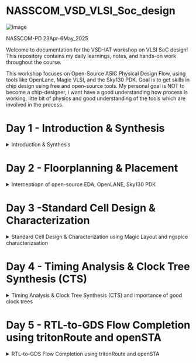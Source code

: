 # NASSCOM_VSD_VLSI_Soc_design

![image](https://github.com/user-attachments/assets/4344ac2a-3b55-45de-b0df-c692f1febeb0)

NASSCOM-PD 23Apr-6May_2025

Welcome to documentation for the VSD-IAT workshop on VLSI SoC design! This repository contains my daily learnings, notes, and hands-on work throughout the course.

This workshop focuses on Open-Source ASIC Physical Design Flow, using tools like OpenLane, Magic VLSI, and the Sky130 PDK. Goal is to get skills in chip design using free and open-source tools. My personal goal is NOT to become a chip-designer, i want have a good understanding how process is working, litte bit of physics and good understanding of the tools which are involved in the process.


# Day 1 - Introduction & Synthesis
<details>
<summary> Introduction & Synthesis </summary>

- Introduction to QFN-48 Package, chip, pad,core, die and IP's
- Introduction to RISC-V
- From Spftware Application to Hardware

- Introduction to all componenes of open-source digital asic design
- Simplified RTL2GDS flow
- Introduction to OpenLANE and Strive chipsets
- Introduction to OpenLANE detailed ASIC design flow

- OpenLANE Directory structure in detail
- Design Preparation Steps
- Review files after design prep and run synthesis
- OpenLANE Project Git Link Description
- Steps to characterize synthesis result

### What is OpenLANE

[OpenLANE](https://github.com/efabless/openlane) is an automated RTL to GDSII flow which includes various open-source components such as OpenROAD, Yosys, Magic, Fault, Netgen, SPEF-Extractor. It also facilitates to add custom design exploration and optimization scripts. The detailed diagram of the OpenLANE architecture is shown below:

![image](https://github.com/user-attachments/assets/77ec7746-86c1-4919-a37c-2d5d2bfe50e5)


## Lab - screenshot

[start openlane]![image](https://github.com/user-attachments/assets/dee4eda9-da46-4da9-a694-f0e3668c8960)

[picorv32a]![image](https://github.com/user-attachments/assets/cb9d2afb-a570-49db-b2df-824806b410db)

prep directoryy structure

![image](https://github.com/user-attachments/assets/21a89c72-36aa-4038-9454-25fa45cd556e)

check if run-directory have been created

[run_check]![image](https://github.com/user-attachments/assets/0ea08720-0c01-40c7-adf3-9bf83040558f)

run synthesis

[synthesis]![image](https://github.com/user-attachments/assets/9e8d69bc-7ef3-4211-80e8-4f429aebb9f3)

picorc32a statistics

[statistics]![image](https://github.com/user-attachments/assets/abff69ed-65df-41a9-a16e-5775bbdd5511)

check synthesis result

[synthesis result]![image](https://github.com/user-attachments/assets/1108ed53-a7ca-41c8-8ae8-b2c09ad075b9)

check yosys_4.stat.rpt

![image](https://github.com/user-attachments/assets/da13cec1-00bd-4c22-8606-b4e3055e040d)



additional infos about openlane visit githup repository [openlane](https://github.com/efabless/OpenLane.git)

check youtube for "fossi dial up"

[fossi]![image](https://github.com/user-attachments/assets/47e9dae8-21a0-47ac-ac81-e8e3bc5b43ef)





</details>

# Day 2 - Floorplanning & Placement
<details>
<summary> Interceptiopn of open-source EDA, OpenLANE, Sky130 PDK </summary>

- ### Chip Floor planing conciderations
  - #### Utilization factor and acpect ratio
 
    Definition and calculation of width and Hight of Core and Dia of a Chip

![11-05-2025_12-47-40](https://github.com/user-attachments/assets/6477c788-2c32-4a4b-abc4-817d038e703a)

    We use a simple netlist of 2 flip-flops and an AND and anOR gate to calulate Utilization factor and aspect Ration.
    Netlist 

![11-05-2025_12-49-10](https://github.com/user-attachments/assets/b458de7f-37e1-4ea2-a4e6-319e983c9af2)

    We replace logicgates by physical logic cells with proper dimension to calculate size of the core

![11-05-2025_12-50-37](https://github.com/user-attachments/assets/51e3391d-0143-470c-bff5-aa69dacb246c)

    assume that a standard cell have size of 1 x 1 until = 1 sq unit in size, same is valid for a flip-flop

![11-05-2025_17-12-45](https://github.com/user-attachments/assets/90dd276b-22bb-4208-842d-651b205b300e)

    remove the wires and place all cells together which rusults in 2 x 2 units = 4 sq. untis

    during production process the core and dia will be replicated multiple time on wafer to increase throuput

![11-05-2025_12-52-09](https://github.com/user-attachments/assets/e39fe0fb-134f-49d0-a984-77a0da0518f1)

    if netlist occupies the complete core we talk about a utilization of 100% or of a utilization factor of 1, which is shown on next 3 slides

![11-05-2025_12-53-02](https://github.com/user-attachments/assets/654ab2a5-7d03-4ff6-be72-5a837d603e1c)

![11-05-2025_12-54-25](https://github.com/user-attachments/assets/243a8be0-8613-4e66-b980-02d83cf37a19)

![11-05-2025_12-55-53](https://github.com/user-attachments/assets/72bcc09e-7f7e-49b4-b5c9-6186b487d9e0)

    The concept of aspect ratio is hight / width. In our example 2 untis / 2 units = 1

![11-05-2025_16-54-56](https://github.com/user-attachments/assets/20e89710-0c8c-4f02-9fff-06763f404311)

![11-05-2025_16-56-06](https://github.com/user-attachments/assets/9b3083ff-44db-4567-bde8-ed547b94e3cd)

    another example with a rectange core of 4 units / 2 units result in a differen Utilisation factor and a different acpcet ration compared to above szenario

![11-05-2025_16-56-44](https://github.com/user-attachments/assets/5b0dd895-bfab-47de-ae08-1ff4221de647)

  - #### Concept of pre-placement

    the idea is to create reusable moduls called IP's. If you have a complex logic you beak it down into reusable parts called module what are seene as black boxes this input an out lines an specific functions.

![11-05-2025_17-36-43](https://github.com/user-attachments/assets/8ba71c2a-fb8f-4edb-b801-06eadb274718)

![11-05-2025_17-38-05](https://github.com/user-attachments/assets/31c22acc-38e0-4ee9-bbe5-8d568df8c579)

![11-05-2025_17-38-50](https://github.com/user-attachments/assets/81b269c9-8a86-432d-ac1d-f0e7147f4a43)

For functions like Mux, Comparator, ALU's, Adder,.... IP's are available and can be used in floorplaning.

![11-05-2025_17-39-44](https://github.com/user-attachments/assets/08823182-8e2d-46c7-b3b6-bb3467024903)


  - #### De-coupling capacitors

    concept of macros which contain reusable cells (IP's) which can be used multiple times and on different hardware.
    Location where cells (A, B, C) in our example depend on desig szenario.

![11-05-2025_17-48-47](https://github.com/user-attachments/assets/897d3d6d-b3c7-4c36-ade2-7c9d21a314d4)

Idea of pre-placed cells are that they are fixed and can't be moved.

![11-05-2025_17-49-27](https://github.com/user-attachments/assets/8767ab10-435c-43cb-b51f-fdcf8cf8c98a)

Concept of de-copupling capacitors: 
Due to phisical resistance of wires on a chip the is a voltage drop, when switching a circuit from 0 to 1, a current flow from power supply to cell.
If the voltage drop is still in noise margin range weare save, otherwise voltage falls into "undifened area" which produce unpredictable result.

![11-05-2025_17-50-40](https://github.com/user-attachments/assets/eb1ac662-24e4-4881-b3ea-dd04a536ff21)

![11-05-2025_17-56-34](https://github.com/user-attachments/assets/9e50e7ca-30f6-4438-a97e-fec1de5bd664)

![11-05-2025_17-51-47](https://github.com/user-attachments/assets/2a71f711-0865-4954-9144-279852610aaa)

To solve this problem we use de-coupling capacitors.
The circuit get its power from de-coupling capacitor in case of switching from 0 to 1, and is so de-coupled from power supply. De-Coupled capacitors are pled very clos to the ciurcit to minimze voltage drops due to wire resistance.

![11-05-2025_17-52-39](https://github.com/user-attachments/assets/406e86f0-20b6-4adb-bf94-3a89fee342d4)

If we look to the physical chip we place in our example de de-coupling capacitors betwee the pre.defined cells.

![11-05-2025_17-53-10](https://github.com/user-attachments/assets/cdc9c09f-1b2f-4775-b1c2-924627d1b629)


  - #### Power planing

    See circuit in prev exercise as an black box, a macro.

![12-05-2025_12-52-09](https://github.com/user-attachments/assets/abe1cc85-aeec-4f3f-8d51-46ea4d5fe941)

    repeat it multible time on a chip.
    Now the goal is if one circut output drives other cicuirs's input in below slide, the shape of the signal sould be the same, that we have to make sure.

![12-05-2025_12-52-50](https://github.com/user-attachments/assets/ced557c9-d11b-42b0-a2a3-6afc2374a9bb)

Where is the problem?
The assumtion is that the orange line is a 16bit bus goning from 0 to 1. we dont have a de-coupling capacitor, so the power supple have to supply power for this complete line.
Its also not possible to place each and everyware a de-coupling capacitor. So the power supply have to supply needed power that there is no voltage drop.

![12-05-2025_12-53-33](https://github.com/user-attachments/assets/69efb053-48a8-4b9b-91fb-dd67cd81483e)

If we visualize the 16bit bus all 1's charge capacitor and all 0's dis-charge capacitor.
If we connect to an inverter all 1's will be dischared and oll 0's will be chard to 1.

![12-05-2025_12-54-11](https://github.com/user-attachments/assets/c054159d-5aab-4bdc-8f4f-9e36b03fa232)

There is only a singe gound line an if all 1's are descarged to 0 there will be a bump in the ground line, call "Ground Bounce". If the size of the grond bounce exit the noise margin level we we enter into undifined state which mean we can have a logic 1 or logic 0.

![12-05-2025_12-55-46](https://github.com/user-attachments/assets/1a141daf-06a0-4fe8-9219-ddf3bd84bfe8)

Same happen if 0's are going to 1's. Due that we have a single power line we will have a voltage droop until capacitor's are charged, if this exit noise margin level we have a risk for an undifined state of the cell.

![12-05-2025_12-56-17](https://github.com/user-attachments/assets/10337385-0929-47b0-aed1-3d4c3877e7ba)

To solve this porblem we use instead of only one power supply multiple power supply's. If a sircut need's power it will get the power from the neares power supply. That's the reason that you multiple Vss & Vdd on chip, this is call a mesh.

![12-05-2025_12-57-13](https://github.com/user-attachments/assets/124a5e9d-fb72-4b13-920f-44c4af73ab41)

If we look to a physical chip we see a power mesh to eliminate the problem with voltatge droop and groud bounce.

![12-05-2025_12-57-48](https://github.com/user-attachments/assets/58900ee4-e4a9-4569-96b5-bf5e762dcda1)

  - #### Pin placement and logical cell placement blockage

    In example implementation the have section 1 & 2, which constists og flip-flops, logic gates and 2 pre-places cells block a and block b.

![12-05-2025_14-37-58](https://github.com/user-attachments/assets/a31fe3b0-ff64-4d0b-8b36-fdc5e098e0c5)

    addition we have section 3 & 4 an pre-placed cell, block c in our design.

![12-05-2025_14-39-35](https://github.com/user-attachments/assets/11ff052f-ba2a-49da-ad05-1f5985d7160c)

    now we have the complete disign with section 1, 2, 3, 4, and pre-placed cell's block a,b,c.
    The connectivity of the gates is described in a "netnist",the coding is done in Verilog or VHDL.

![12-05-2025_14-46-00](https://github.com/user-attachments/assets/434747d0-04ca-43de-b858-a2061bec8cb9)

next is we place input and out port on the chip. The area between core and dia will be filled with pins for input and output. In our example we place input ports in left-hand side and input-port on rigth-hand side, but this depends on design. The ordering of the ports are random it depend's where we place the cell on chip. In our example Clk1 & Clk2 are very important chause they drive the complete chip. We need therefor a least resistance we mean we have to increase the size of the pin.
The area between core and dia are reserved for pin placement and are not used by the routing-tool

![12-05-2025_14-43-13](https://github.com/user-attachments/assets/bfb94b4b-10ce-49ec-a8ad-4ea01176d923)

Now we are ready for placement & routing!!

  - ##### Steps to run floor using OpenLANE

    go into /home/vsduser/Desktop/work/tools/openlane_working_dir/openlane/configuration and have a look to Readme.md

    this switches you can stet during synthesis/floorplaning,..

    Floorplaning switches start with FP_ in the Floorplaning section of README.md

``` md
# Variables information

This page describes configuration variables and their default values.

## Required variables

| Variable      | Description                                           |
|---------------|-------------------------------------------------------|
| `DESIGN_NAME`   | The name of the top level module of the design        |
| `VERILOG_FILES` | The path of the design's verilog files |
| `CLOCK_PERIOD`  | The clock period for the design in ns       |
| `CLOCK_NET` | The name of the Net input to root clock buffer used in Clock Tree Synthesis. |
| `CLOCK_PORT`    | The name of the design's clock port used in Static Timing Analysis.   |

## Optional variables

These variables are optional that can be specified in the design configuration file.

### Synthesis

| Variable      | Description                                                   |
|---------------|---------------------------------------------------------------|
| `LIB_SYNTH` | The library used for synthesis by yosys. <br> (Default: `$::env(PDK_ROOT)/$::env(PDK)/libs.ref/$::env(STD_CELL_LIBRARY)/lib/sky130_fd_sc_hd__tt_025C_1v80.lib`)|
| `SYNTH_BIN` | The yosys binary used in the flow. <br> (Default: `yosys`) |
| `SYNTH_DRIVING_CELL`  | The cell to drive the input ports. <br>(Default: `sky130_fd_sc_hd__inv_8`)|
| `SYNTH_DRIVING_CELL_PIN`  | The name of the SYNTH_DRIVING_CELL output pin. <br>(Default: `Y`)|
| `SYNTH_CAP_LOAD` | The capacitive load on the output ports in femtofarads. <br> (Default: `17.65` ff)|
| `SYNTH_MAX_FANOUT`  | The max load that the output ports can drive. <br> (Default: `5` cells) |
| `SYNTH_MAX_TRAN` | The max transition time (slew) from high to low or low to high on cell inputs in ns. Used in synthesis <br> (Default: Calculated at runtime as `10%` of the provided clock period, unless this exceeds a set DEFAULT_MAX_TRAN, in which case it will be used as is). |
| `SYNTH_STRATEGY` | Strategies for abc logic synthesis and technology mapping <br> Possible values are `DELAY/AREA 0-3/0-2`; the first part refers to the optimization target of the synthesis strategy (area vs. delay) and the second one is an index. <br> (Default: `AREA 0`)|
| `SYNTH_BUFFERING` | Enables abc cell buffering <br> Enabled = 1, Disabled = 0 <br> (Default: `1`)|
| `SYNTH_SIZING` | Enables abc cell sizing (instead of buffering) <br> Enabled = 1, Disabled = 0 <br> (Default: `0`)|
| `SYNTH_READ_BLACKBOX_LIB` | A flag that enable reading the full(untrimmed) liberty file as a blackbox for synthesis. Please note that this is not used in technology mapping. This should only be used when trying to preserve gate instances in the rtl of the design.  <br> Enabled = 1, Disabled = 0 <br> (Default: `0`)|
| `SYNTH_NO_FLAT` | A flag that disables flattening the hierarchy during synthesis, only flattening it after synthesis, mapping and optimizations. <br> Enabled = 1, Disabled = 0 <br> (Default: `0`)|
| `SYNTH_SHARE_RESOURCES` | A flag that enables yosys to reduce the number of cells by determining shareable resources and merging them. <br> Enabled = 1, Disabled = 0 <br> (Default: `1`)|
| `SYNTH_ADDER_TYPE` | Adder type to which the $add and $sub operators are mapped to. <br> Possible values are `YOSYS/FA/RCA/CSA`; where `YOSYS` refers to using Yosys internal adder definition, `FA` refers to full-adder structure, `RCA` refers to ripple carry adder structure, and `CSA` refers to carry select adder. <br> (Default: `YOSYS`)|
| `LIB_SLOWEST` | Points to the lib file, corresponding to the slowest corner, for max delay calculation during STA. <br> (Default: `$::env(PDK_ROOT)/$::env(PDK)/libs.ref/$::env(STD_CELL_LIBRARY)/lib/sky130_fd_sc_hd__ff_n40C_1v95.lib`) |
| `LIB_FASTEST` | Points to the lib file, corresponding to the fastest corner, for min delay calculation during STA. <br> (Default: `$::env(PDK_ROOT)/$::env(PDK)/libs.ref/$::env(STD_CELL_LIBRARY)/lib/sky130_fd_sc_hd__ss_100C_1v60.lib`) |
| `LIB_TYPICAL` | Library used for typical delay calculation during STA. <br> (Default`LIB_SYNTH`) |
| `CLOCK_BUFFER_FANOUT` | Fanout of clock tree buffers. <br> (Default: `16`) |
| `ROOT_CLK_BUFFER` | Root clock buffer of the clock tree. <br> (Default: `sky130_fd_sc_hd__clkbuf_16`) |
| `CLK_BUFFER` | Clock buffer used for inner nodes of the clock tree. <br> (Default: `sky130_fd_sc_hd__clkbuf_4`) |
| `CLK_BUFFER_INPUT` | Input pin of the clock tree buffer. <br> (Default: `A`) |
| `CLK_BUFFER_OUTPUT` | Output pin of the clock tree buffer. <br> (Default: `X`) |
| `BASE_SDC_FILE` | Specifies the base sdc file to source before running Static Timing Analysis. <br> (Default: `$::env(OPENLANE_ROOT)/scripts/base.sdc`) |
| `VERILOG_INCLUDE_DIRS` | Specifies the verilog includes directories. <br> Optional. |
| `SYNTH_FLAT_TOP` | Specifies whether or not the top level should be flattened during elaboration. 1 = True, 0= False <br> Default: `0`. |
| `IO_PCT` | Specifies the percentage of the clock period used in the input/output delays. Ranges from 0 to 1.0. <br> (Default: `0.2`) |

### Floorplanning

| Variable      | Description                                                   |
|---------------|---------------------------------------------------------------|
| `FP_CORE_UTIL`  | The core utilization percentage. <br> (Default: `50` percent)|
| `FP_ASPECT_RATIO`  | The core's aspect ratio (height / width). <br> (Default: `1`)|
| `FP_SIZING`  | Whether to use relative sizing by making use of `FP_CORE_UTIL` or absolute one using `DIE_AREA`. <br> (Default: `"relative"` - accepts "absolute" as well)|
| `DIE_AREA`  | Specific die area to be used in floorplanning. Specified as a 4-corner rectangle. Units in mm <br> (Default: unset)|
| `FP_IO_HMETAL`  | The metal layer on which to place the io pins horizontally (top and bottom of the die). <br>(Default: `4`)|
| `FP_IO_VMETAL`  | The metal layer on which to place the io pins vertically (sides of the die) <br> (Default: `3`)|
| `FP_IO_MODE`  | Decides the mode of the random IO placement option. 0=matching mode, 1=random equidistant mode <br> (Default: `1`)|
| `FP_WELLTAP_CELL`  | The name of the welltap cell during welltap insertion. |
| `FP_ENDCAP_CELL`  | The name of the endcap cell during endcap insertion. |
| `FP_PDN_VOFFSET`  | The offset of the vertical power stripes on the metal layer 4 in the power distribution network <br> (Default: `16.32`) |
| `FP_PDN_VPITCH`  | The pitch of the vertical power stripes on the metal layer 4 in the power distribution network <br> (Default: `153.6`) |
| `FP_PDN_HOFFSET`  | The offset of the horizontal power stripes on the metal layer 5 in the power distribution network <br> (Default: `16.65`) |
| `FP_PDN_HPITCH`  | The pitch of the horizontal power stripes on the metal layer 5 in the power distribution network <br> (Default: `153.18`) |
| `FP_PDN_AUTO_ADJUST` | Decides whether or not the flow should attempt to re-adjust the power grid, in order for it to fit inside the core area of the design, if needed. <br> 1=enabled, 0 =disabled (Default: `1`) |
| `FP_TAPCELL_DIST`  | The horizontal distance between two tapcell columns <br> (Default: `14`) |
| `FP_IO_VEXTEND`  |  Extends the vertical io pins outside of the die by the specified units<br> (Default: `-1` Disabled) |
| `FP_IO_HEXTEND`  |  Extends the horizontal io pins outside of the die by the specified units<br> (Default: `-1` Disabled) |
| `FP_IO_VLENGTH`  | The length of the vertical IOs in microns. <br> (Default: `4`) |
| `FP_IO_HLENGTH`  | The length of the horizontal IOs in microns. <br> (Default: `4`) |
| `FP_IO_VTHICKNESS_MULT`  | A multiplier for vertical pin thickness. Base thickness is the pins layer minwidth <br> (Default: `2`) |
| `FP_IO_HTHICKNESS_MULT`  | A multiplier for horizontal pin thickness. Base thickness is the pins layer minwidth <br> (Default: `2`) |
| `BOTTOM_MARGIN_MULT`     | The core margin, in multiples of site heights, from the bottom boundary. <br> (Default: `4`) |
| `TOP_MARGIN_MULT`        | The core margin, in multiples of site heights, from the top boundary. <br> (Default: `4`) |
| `LEFT_MARGIN_MULT`       | The core margin, in multiples of site widths, from the left boundary.  <br> (Default: `12`) |
| `RIGHT_MARGIN_MULT`      | The core margin, in multiples of site widths, from the right boundary.   <br> (Default: `12`) |
| `FP_PDN_CORE_RING` | Enables adding a core ring around the design. More details on the control variables in the pdk configurations documentation. 0=Disable 1=Enable. <br> (Default: `0`) |
| `FP_PDN_ENABLE_RAILS` | Enables the creation of rails in the power grid. 0=Disable 1=Enable. <br> (Default: `1`) |
| `FP_PDN_CHECK_NODES` | Enables checking for unconnected nodes in the power grid. 0=Disable 1=Enable. <br> (Default: `1`) |
| `FP_HORIZONTAL_HALO` | Sets the horizontal halo around the tap and decap cells. The value provided is in microns. <br> Default: `10` |
| `FP_VERTICAL_HALO` | Sets the vertical halo around the tap and decap cells. The value provided is in microns. <br> Default: set to the value of `FP_HORIZONTAL_HALO` |
| `DESIGN_IS_CORE` | Controls the layers used in the power grid. Depending on whether the design is the core of the chip or a macro inside the core. 1=Is a Core, 0=Is a Macro <br> (Default: `1`)|
| `FP_PIN_ORDER_CFG` | Points to the pin order configuration file to set the pins in specific directions (S, W, E, N). Check this [file][0] as an example. If not set, then the IO pins will be placed based on one of the other methods depending on the rest of the configurations. <br> (Default: NONE)|
| `FP_CONTEXT_DEF` | Points to the parent DEF file that includes this macro/design and uses this DEF file to determine the best locations for the pins. It must be used with `FP_CONTEXT_LEF`, otherwise it's considered non-existing. If not set, then the IO pins will be placed based on one of the other methods depending on the rest of the configurations. <br> (Default: NONE)|
| `FP_CONTEXT_LEF` | Points to the parent LEF file that includes this macro/design and uses this LEF file to determine the best locations for the pins. It must be used with `FP_CONTEXT_DEF`, otherwise it's considered non-existing. If not set, then the IO pins will be placed based on one of the other methods depending on the rest of the configurations. <br> (Default: NONE)|
| `FP_DEF_TEMPLATE` | Points to the DEF file to be used as a template when running `apply_def_template`. This will be used to exctract pin names, locations, shapes -excluding power and ground pins- as well as the die area and replicate all this information in the `CURRENT_DEF`. |
| `VDD_NETS` | Specifies the power nets/pins to be used when creating the power grid for the design. |
| `GND_NETS` | Specifies the ground nets/pins to be used when creating the power grid for the design. |
| `SYNTH_USE_PG_PINS_DEFINES` | Specifies the power guard used in the verilog source code to specify the power and ground pins. This is used to automatically extract `VDD_NETS` and `GND_NET` variables from the verilog, with the assumption that they will be order `inout vdd1, inout gnd1, inout vdd2, inout gnd2, ...`. |

### Placement

| Variable      | Description                                                   |
|---------------|---------------------------------------------------------------|
| `PL_TARGET_DENSITY` | The desired placement density of cells. It reflects how spread the cells would be on the core area. 1 = closely dense. 0 = widely spread <br> (Default: `0.55`)|
| `PL_TIME_DRIVEN` | Specifies whether the placer should use time driven placement. 0 = false, 1 = true <br> (Default: `0`)|
| `PL_LIB` | Specifies the library for time driven placement <br> (Default: `LIB_TYPICAL`)|
| `PL_BASIC_PLACEMENT` | Specifies whether the placer should run basic placement or not (by running initial placement, increasing the minimum overflow to 0.9, and limiting the number of iterations to 20). 0 = false, 1 = true <br> (Default: `0`) |
| `PL_SKIP_INITIAL_PLACEMENT` | Specifies whether the placer should run initial placement or not. 0 = false, 1 = true <br> (Default: `0`) |
| `PL_RANDOM_GLB_PLACEMENT` | Specifies whether the placer should run random placement or not. This is useful if the design is tiny (less than 100 cells). 0 = false, 1 = true <br> (Default: `0`) |
| `PL_RANDOM_INITIAL_PLACEMENT` | Specifies whether the placer should run random placement or not followed by replace's initial placement. This is useful if the design is tiny (less than 100 cells). 0 = false, 1 = true <br> (Default: `0`) |
| `PL_ROUTABILITY_DRIVEN` | Specifies whether the placer should use routability driven placement. 0 = false, 1 = true <br> (Default: `0`) |
| `PL_OPENPHYSYN_OPTIMIZATIONS` | Specifies whether OpenPhySyn should be used to perform timing optimizations or not. 0 = false, 1 = true <br> (Default: `0`) |
| `PSN_ENABLE_RESIZING` | Enables driver resizing by OpenPhySyn. 0 = Disabled, 1 = Enabled <br> (Default: `1`)|
| `PSN_ENABLE_PIN_SWAP` | Enables pin swapping for timing optimization by OpenPhySyn. 0 = Disabled, 1 = Enabled <br> (Default: `1`)|
| `PL_RESIZER_DESIGN_OPTIMIZATIONS` | Specifies whether resizer design optimizations should be performed or not. 0 = false, 1 = true <br> (Default: `1`) |
| `PL_RESIZER_TIMING_OPTIMIZATIONS` | Specifies whether resizer timing optimizations should be performed or not. 0 = false, 1 = true <br> (Default: `1`) |
| `PL_RESIZER_MAX_WIRE_LENGTH` | Specifies the maximum wire length cap used by resizer to insert buffers. If set to 0, no buffers will be inserted. Value in microns. <br> (Default: `0`)|
| `LIB_OPT` | Points to the lib file, corresponding to the slowest corner, for max delay calculation during OpenPhySyn optimizations. This is usually a trimmed version of `LIB_SLOWEST`. <br> Default: `$::env(TMP_DIR)/opt.lib` |
| `LIB_RESIZER_OPT` | Points to the lib file, corresponding to the slowest corner, for max delay calculation during resizer optimizations. This is copy of `LIB_SLOWEST`. <br> Default: `$::env(TMP_DIR)/resizer.lib` |
| `DONT_USE_CELLS` | The list of cells to not use during resizer optimizations. <br> Default: the contents of `DRC_EXCLUDE_CELL_LIST`. |
| `PL_ESTIMATE_PARASITICS` | Specifies whether or not to run STA after global placement using OpenROAD's estimate_parasitics -placement and generates reports under `logs/placement`. 1 = Enabled, 0 = Disabled. <br> (Default: `1`) |
| `PL_DIAMOND_SEARCH_HEIGHT` | Specifies the diamond search height used for legalizing the cells during detailed placement. The search width is calculated internally as `heigh*5`. For designs that contain big macros, increasing this value to above 400 will allow for more search space and more potentail for successful legalization. <br> (Default: `100`) |
| `PL_OPTIMIZE_MIRRORING` | Specifies whether or not to run an optimize_mirroring pass whenever detailed placement happens. This pass will mirror the cells whenever possible to optimize the design. 1 = Enabled, 0 = Disabled. <br> (Default: `1`) |
| `PL_RESIZER_BUFFER_INPUT_PORTS` | Specifies whether or not to insert buffers on input ports whenever resizer optimizations are run. For this to be used, `PL_RESIZER_DESIGN_OPTIMIZATIONS` must be set to 1. 1 = Enabled, 0 = Disabled. <br> (Default: `1`) |
| `PL_RESIZER_BUFFER_OUTPUT_PORTS` | Specifies whether or not to insert buffers on output ports whenever resizer optimizations are run. For this to be used, `PL_RESIZER_DESIGN_OPTIMIZATIONS` must be set to 1. 1 = Enabled, 0 = Disabled. <br> (Default: `1`) |

### CTS

| Variable      | Description                                                   |
|---------------|---------------------------------------------------------------|
| `CTS_TARGET_SKEW` | The target clock skew in picoseconds. <br> (Default: `200` ps)|
| `CTS_ROOT_BUFFER`| The name of cell inserted at the root of the clock tree. |
| `CLOCK_TREE_SYNTH` | Enable clock tree synthesis for tirtonCTS. <br> (Default: `1`)|
| `CTS_TOLERANCE` | An integer value that represents a tradeoff of QoR and runtime. Higher values will produce smaller runtime but worse QoR <br> (Default: `100`) |
| `CTS_SINK_CLUSTERING_SIZE` | Specifies the maximum number of sinks per cluster. <br> (Default: `20`) |
| `CTS_SINK_CLUSTERING_MAX_DIAMETER` | Specifies maximum diameter (in micron) of sink cluster. <br> (Default: `50`) |
| `CTS_REPORT_TIMING` | Specifies whether or not to run STA after clock tree synthesis using OpenROAD's estimate_parasitics -placement and generates reports under `logs/cts`. 1 = Enabled, 0 = Disabled. <br> (Default: `1`) |
| `LIB_CTS` | The liberty file used for CTS. By default, this is the `LIB_SYNTH_COMPLETE` minus the cells with drc errors as specified by the drc exclude list. <br> (Default: `$::env(TMP_DIR)/cts.lib`) |

### Routing

| Variable      | Description                                                   |
|---------------|---------------------------------------------------------------|
| `GLB_RT_MINLAYER` | The number of lowest layer to be used in routing. <br> (Default: `1`)|
| `GLB_RT_MAXLAYER` | The number of highest layer to be used in routing. <br> (Default: `6`)|
| `GLB_RT_ADJUSTMENT` | Reduction in the routing capacity of the edges between the cells in the global routing graph. Values range from 0 to 1. <br> 1 = most reduction, 0 = least reduction  <br> (Default: `0`)|
| `GLB_RT_L1_ADJUSTMENT` | Reduction in the routing capacity of the edges between the cells in the global routing graph but specific to li1 layer in sky130A. Values range from 0 to 1 <br> (Default: `0.99`) |
| `GLB_RT_L2_ADJUSTMENT` | Reduction in the routing capacity of the edges between the cells in the global routing graph but specific to met1 in sky130A. Values range from 0 to 1 <br> (Default: `0`) |
| `GLB_RT_L3_ADJUSTMENT` | Reduction in the routing capacity of the edges between the cells in the global routing graph but specific to met2 in sky130A. Values range from 0 to 1 <br> (Default: `0`) |
| `GLB_RT_L4_ADJUSTMENT` | Reduction in the routing capacity of the edges between the cells in the global routing graph but specific to met3 in sky130A. Values range from 0 to 1 <br> (Default: `0`) |
| `GLB_RT_L5_ADJUSTMENT` | Reduction in the routing capacity of the edges between the cells in the global routing graph but specific to met4 in sky130A. Values range from 0 to 1 <br> (Default: `0`) |
| `GLB_RT_L6_ADJUSTMENT` | Reduction in the routing capacity of the edges between the cells in the global routing graph but specific to met5 in sky130A. Values range from 0 to 1 <br> (Default: `0`) |
| `GLB_RT_UNIDIRECTIONAL` | Allow unidirectional routing. 0 = false, 1 = true <br> (Default: `1`) |
| `GLB_RT_ALLOW_CONGESTION` | Allow congestion in the resultign guides. 0 = false, 1 = true <br> (Default: `0`) |
| `GLB_RT_OVERFLOW_ITERS` | The maximum number of iterations waiting for the overflow to reach the desired value. <br> (Default: `50`) |
| `GLB_RT_TILES` | The size of the GCELL used by Fastroute during global routing. <br> (Default: `15`) |
| `GLB_RT_ESTIMATE_PARASITICS` | Specifies whether or not to run STA after global routing using OpenROAD's estimate_parasitics -global_routing and generates reports under `logs/routing`. 1 = Enabled, 0 = Disabled. <br> (Default: `1`) |
| `ROUTING_CORES` | Specifies the number of threads to be used in TritonRoute. <br> (Default: `4`) |
| `GLB_RT_MAX_DIODE_INS_ITERS` | Controls the maximum number of iterations at which re-running Fastroute for diode insertion stops. Each iteration ARC detects the violations and FastRoute fixes them by inserting diodes, then producing the new DEF. The number of antenna violations is compared with the previous iteration and if they are equal or the number is greater the iterations stop and the DEF from the previous iteration is used in the rest of the flow. If the current antenna violations reach zero, the current def will be used and the iterations will not continue. This option is only available in DIODE_INSERTION_STRATEGY = `3`.  <br> (Default: `1`) |
| `GLB_RT_OBS` | Specifies custom obstruction to be added prior to global routing. Comma separated list of layer and coordinates: `layer llx lly urx ury`.<br> (Example: `li1 0 100 1000 300, met5 0 0 1000 500`)  <br> (Default: unset) |
| `ROUTING_OPT_ITERS` | Specifies the maximum number of optimization iterations during Detailed Routing in TritonRoute. <br> (Default: `64`) |
| `GLOBAL_ROUTER` | Specifies which global router to use. Values: `fastroute` or `cugr`. <br> (Default: `fastroute`) |
| `DETAILED_ROUTER` | Specifies which detailed router to use. Values: `tritonroute`, `tritonroute_or`, or `drcu`. <br> (Default: `tritonroute`) |

### Magic

| Variable      | Description                                                   |
|---------------|---------------------------------------------------------------|
| `MAGIC_PAD` |  A flag to pad the views generated by magic (.mag, .lef, .gds) with one site. 1 = Enabled, 0 = Disabled <br> (Default: `0` )|
| `MAGIC_ZEROIZE_ORIGIN` | A flag to move the layout such that it's origin in the lef generated by magic is 0,0. 1 = Enabled, 0 = Disabled  <br> (Default: `1` )|
| `MAGIC_GENERATE_GDS` | A flag to generate gds view via magic . 1 = Enabled, 0 = Disabled  <br> (Default: `1` )|
| `MAGIC_GENERATE_LEF` | A flag to generate lef view via magic . 1 = Enabled, 0 = Disabled  <br> (Default: `1` )|
| `MAGIC_GENERATE_MAGLEF` | A flag to generate maglef view via magic . 1 = Enabled, 0 = Disabled  <br> (Default: `1` )|
| `MAGIC_WRITE_FULL_LEF` | A flag to specify whether or not the output LEF should include all shapes inside the macro or an abstracted view of the macro lef view via magic . 1 = Full View, 0 = Abstracted View  <br> (Default: `0` )|
| `MAGIC_DRC_USE_GDS` | A flag to choose whether to run the magic DRC checks on GDS or not. If not, then the checks will be done on the DEF/LEF. 1 = GDS, 0 = DEF/LEF  <br> (Default: `1` )|
| `MAGIC_EXT_USE_GDS` | A flag to choose whether to run the magic extractions on GDS or DEF/LEF. If GDS was used Device Level LVS will be run. Otherwise, blackbox LVS will be run. 1 = GDS, 0 = DEF/LEF  <br> (Default: `0` )|
| `MAGIC_INCLUDE_GDS_POINTERS` | A flag to choose whether to include GDS pointers in the generated mag files or not. 1 = Enabled, 0 = Disabled  <br> (Default: `0` )|
| `MAGIC_DISABLE_HIER_GDS` | A flag to disable cif hier and array during GDS-II writing.* 1=Enabled `<so this hier gds will be disabled>`, 0=Disabled `<so this hier gds will be enabled>`. <br> (Default: `1` )|

> * Tim Edwards's Explanation on disabling hier gds: The following is an explanation by Tim Edwards, provided in a slack thread, on how this affects the GDS writing process: "Magic can take a very long time writing out GDS while checking hierarchical interactions in a standard cell layout. If your design is all digital, I recommend using "gds *hier write disable" before "gds write" so that it does not try to resolve hierarchical interactions (since by definition, standard cells are designed to just sit next to each other without creating DRC issues).  That can actually make the difference between a 20 hour GDS write and a 2 minute GDS write.  For a standard cell design that takes up the majority of the user space, a > 24 hour write time (without disabling the hierarchy checks) would not surprise me."

### LVS

| Variable      | Description                                                   |
|---------------|---------------------------------------------------------------|
| `LVS_INSERT_POWER_PINS` |  Enables power pins insertion before running lvs. 1 = Enabled, 0 = Disabled <br> (Default: `1` )|
| `LVS_CONNECT_BY_LABEL` | Enables connections by label in LVS by skipping `extract unique` in magic extractions. <br> Default: `0` |
| `YOSYS_REWRITE_VERILOG` | Enables yosys to rewrite the verilog before LVS producing a canonical verilog netlist with verbose wire declarations. This flag will be ignored if `LEC_ENABLE` is 1, and it will be rewritten anyways. 1 = Enabled, 0 = Disabled <br> (Default: `0` ) |

### Misc

| Variable      | Description                                                   |
|---------------|---------------------------------------------------------------|
| `PDK` | Specifies the process design kit (PDK). <br> (Default: `sky130A` )|
| `STD_CELL_LIBRARY` | Specifies the standard cell library to be used under the specified PDK. <br> (Default: `sky130_fd_sc_hd` )|
| `PDK_ROOT` | Specifies the folder path of the PDK. It searches for a `config.tcl` in `$PDK_ROOT/$PDK/libs.tech/openlane/` directory and at least have one standard cell library config defined in `$PDK_ROOT/$PDK/libs.tech/openlane/$STD_CELL_LIBRARY`. |
| `CELL_PAD` | Cell padding; increases the width of cells. <br> (Default: `4` microns -- 4 sites)|
| `DIODE_PADDING` | Diode cell padding; increases the width of diode cells during placement checks. <br> (Default: `2` microns -- 2 sites)|
| `WIRE_RC_LAYER` | The metal layer used in estimate parastics `set_wire_rc`. Should be moved to PDK configurations later.. <br> Default: `met1`.|
| `MERGED_LEF_UNPADDED` | Points to `merged_unpadded.lef` by default. it contains the technology LEF for the used STD_CELL_LIBRARY merged with the LEF file for all the cells. |
| `MERGED_LEF` | points to `merged.lef`, which is `merged_unpadded.lef` but with cell padding. This is controlled by CELL_PAD. |
| `NO_SYNTH_CELL_LIST` | Specifies the file that contains the don't-use-cell-list to be excluded from the liberty file during synthesis. If it's not defined, this path is searched `$::env(PDK_ROOT)/$::env(PDK)/libs.tech/openlane/$::env(STD_CELL_LIBRARY)/no_synth.cells` and if it's not found, then the original liberty will be used as is. |
| `DRC_EXCLUDE_CELL_LIST` | Specifies the file that contains the don't-use-cell-list to be excluded from the liberty file during synthesis and timing optimizations. If it's not defined, this path is searched `$::env(PDK_ROOT)/$::env(PDK)/libs.tech/openlane/$::env(STD_CELL_LIBRARY)/drc_exclude.cells` and if it's not found, then the original liberty will be used as is. In other words, `DRC_EXCLUDE_CELL_LIST` contain the only excluded cell list in timing optimizations. |

### Flow control

| Variable      | Description                                                   |
|---------------|---------------------------------------------------------------|
| `USE_GPIO_PADS` | Decides whether or not to use the gpio pads in routing by merging their LEF file set in `::env(USE_GPIO_ROUTING_LEF)` and blackboxing their verilog modules set in `::env(GPIO_PADS_VERILOG)`. 1=Enabled, 0=Disabled. <br> (Default: `0`) |
| `LEC_ENABLE` | Enables logic verification using yosys, for comparing each netlist at each stage of the flow with the previous netlist and verifying that they are logically equivalent. Warning: this will increase the runtime significantly. 1 = Enabled, 0 = Disabled <br> (Default: `0`)|
| `RUN_ROUTING_DETAILED` | Enables detailed routing. 1 = Enabled, 0 = Disabled <br> (Default: `1`)|
| `RUN_MAGIC` | Enables running magic and GDSII streaming. 1 = Enabled, 0 = Disabled <br> (Default: `1`)|
| `RUN_KLAYOUT` | Enables running Klayout and GDSII streaming. 1 = Enabled, 0 = Disabled <br> (Default: `1`)|
| `RUN_KLAYOUT_DRC` | Enables running Klayout DRC on GDS-II produced by magic. 1 = Enabled, 0 = Disabled <br> (Default: `1`)|
| `KLAYOUT_DRC_KLAYOUT_GDS` | Enables running Klayout DRC on GDS-II produced by Klayout. 1 = Enabled, 0 = Disabled <br> (Default: `0`)|
| `RUN_KLAYOUT_XOR` | Enables running Klayout XOR on 2 GDS-IIs, the defaults are the one produced by magic vs the one produced by klayout. 1 = Enabled, 0 = Disabled <br> (Default: `1`)|
| `KLAYOUT_XOR_GDS` | If `RUN_KLAYOUT_XOR` is enabled, this will enable producing a GDS output from the XOR along with it's PNG export. 1 = Enabled, 0 = Disabled <br> (Default: `1`)|
| `KLAYOUT_XOR_XML` | If `RUN_KLAYOUT_XOR` is enabled, this will enable producing an XML output from the XOR. 1 = Enabled, 0 = Disabled <br> (Default: `1`)|
| `TAKE_LAYOUT_SCROT` | Enables running Klayout to take a PNG screenshot of the produced layout (currently configured to run on the results of each stage).1 = Enabled, 0 = Disabled <br> (Default: `1`)|
| `RUN_SIMPLE_CTS` | Enables inserting simple clock tree after synthesis .1 = Enabled, 0 = Disabled <br> (Default: `0`)|
| `FILL_INSERTION` | Enables fill cells insertion after cts (if enabled) .1 = Enabled, 0 = Disabled <br> (Default: `1`)|
| `TAP_DECAP_INSERTION` | Enables tap and decap cells insertion after floorplanning (if enabled) .1 = Enabled, 0 = Disabled <br> (Default: `1`) |
| `DIODE_INSERTION_STRATEGY` | Specifies the insertion strategy of diodes to be used in the flow. 0 = No diode insertion, 1 = Spray diodes, 2 = insert fake diodes and replace them with real diodes if needed. 3= use FastRoute Antenna Avoidance flow, 4 = Use Sylvian's Custom Script for diode insertion on design pins and smartly inserting needed diodes inside the design, 5 = a mix of strategy 2 and 4. <br> (Default: `3`) |
| `WIDEN_SITE` | Specifies the new virtual width of the site to be used in all stages up to diode insertion, then switched back to the original site width. It can be either a factor or an absolute value controlled by `WIDEN_SITE_IS_FACTOR` <br> (Default: `1`) |
| `WIDEN_SITE_IS_FACTOR` | Specifies whether the given `WIDEN_SITE` should be treated as a factor or an absolute value. 0 = absolute, 1 = factor <br> (Default: `1`) |
| `USE_ARC_ANTENNA_CHECK` | Specifies whether to use the openroad ARC antenna checker or magic antenna checker. 0=magic antenna checker, 1=ARC OR antenna checker <br> (Default: `1`)
| `RUN_SPEF_EXTRACTION` | Specifies whether or not to run SPEF extraction on the routed DEF. 1=enabled 0=disabled <br> Default: `1` |
| `SPEF_WIRE_MODEL` | Specifies the wire model used in SPEF extraction. Options are `L` or `Pi`  <br> Default: `L` |
| `SPEF_EDGE_CAP_FACTOR` | Specifies the edge capacitance factor used in SPEF extraction. Ranges from 0 to 1 <br> Default: `1` |
| `GENERATE_FINAL_SUMMARY_REPORT` | Specifies whether or not to generate a final summary report after the run is completed. Check command `generate_final_summary_report`. 1=enabled 0=disabled <br> Default: `1` |
| `MAGIC_CONVERT_DRC_TO_RDB` | Specifies whether or not generate a Calibre RDB out of the magic.drc report. Result is saved in `<run_path>/results/magic/`. 1=enabled 0=disabled <br> Default: `1`|
| `RUN_CVC` | Runs CVC on the output spice, which is a Circuit Validity Checker. Voltage aware ERC checker for CDL netlists. Thus, it controls the command `run_lef_cvc`. 1=Enabled, 0=Disabled. <br> Default: `1` |

### Checkers

| Variable      | Description                                                   |
|---------------|---------------------------------------------------------------|
| `CHECK_UNMAPPED_CELLS` | Checks if there are unmapped cells after synthesis and aborts if any was found. 1 = Enabled, 0 = Disabled <br> (Default: `1`)|
| `CHECK_ASSIGN_STATEMENTS` | Checks for assign statement in the generated gate level netlist and aborts of any was found.1 = Enabled, 0 = Disabled <br> (Default: `0`)|
| `QUIT_ON_TR_DRC` | Checks for DRC violations after routing and exits the flow if any was found. 1 = Enabled, 0 = Disabled <br> (Default: `1`)|
| `QUIT_ON_MAGIC_DRC` | Checks for DRC violations after magic DRC is executed and exits the flow if any was found. 1 = Enabled, 0 = Disabled <br> (Default: `1`)|
| `QUIT_ON_ILLEGAL_OVERLAPS` | Checks for illegal overlaps during magic extraction. In some cases, these imply existing undetected shorts in the design. It also exits the flow if any was found. 1 = Enabled, 0 = Disabled <br> (Default: `1`)|
| `QUIT_ON_LVS_ERROR` | Checks for LVS errors after netgen LVS is executed and exits the flow if any was found. 1 = Enabled, 0 = Disabled <br> (Default: `1`)|


[0]: ./../designs/spm/pin_order.cfg

```

how to set this parameters for floorplaning:

in file **floorplan.tcl** in folder **/home/vsduser/Desktop/work/tools/openlane_working_dir/openlane/configuration** the default values are set

```tcl
# Copyright 2020 Efabless Corporation
#
# Licensed under the Apache License, Version 2.0 (the "License");
# you may not use this file except in compliance with the License.
# You may obtain a copy of the License at
#
#      http://www.apache.org/licenses/LICENSE-2.0
#
# Unless required by applicable law or agreed to in writing, software
# distributed under the License is distributed on an "AS IS" BASIS,
# WITHOUT WARRANTIES OR CONDITIONS OF ANY KIND, either express or implied.
# See the License for the specific language governing permissions and
# limitations under the License.

# Floorplan defaults
set ::env(FP_IO_VMETAL) 3
set ::env(FP_IO_HMETAL) 4

set ::env(FP_SIZING) relative
set ::env(FP_CORE_UTIL) 50
set ::env(FP_CORE_MARGIN) 0
set ::env(FP_ASPECT_RATIO) 1

set ::env(FP_PDN_VOFFSET) 16.32
set ::env(FP_PDN_VPITCH) 153.6
set ::env(FP_PDN_HOFFSET) 16.65
set ::env(FP_PDN_HPITCH) 153.18

set ::env(FP_PDN_AUTO_ADJUST) 1

set ::env(FP_PDN_CORE_RING) 0
set ::env(FP_PDN_ENABLE_RAILS) 1

set ::env(FP_PDN_CHECK_NODES) 1

set ::env(FP_IO_MODE) 1; # 0 matching mode - 1 random equidistant mode
set ::env(FP_IO_HLENGTH) 4
set ::env(FP_IO_VLENGTH) 4
set ::env(FP_IO_VEXTEND) -1
set ::env(FP_IO_HEXTEND) -1
set ::env(FP_IO_VTHICKNESS_MULT) 2
set ::env(FP_IO_HTHICKNESS_MULT) 2

set ::env(BOTTOM_MARGIN_MULT) 4
set ::env(TOP_MARGIN_MULT) 4
set ::env(LEFT_MARGIN_MULT) 12
set ::env(RIGHT_MARGIN_MULT) 12

set ::env(FP_HORIZONTAL_HALO) 10
set ::env(FP_VERTICAL_HALO) $::env(FP_HORIZONTAL_HALO)

set ::env(DESIGN_IS_CORE) 1

```

in design folder we have your next config file called **config.tcl**, our design folder **/home/vsduser/Desktop/work/tools/openlane_working_dir/openlane/designs/picorv32a** and next **sky130A_sky130_fd_sc_hd_config.tcl* in design folder too.

**config.tcl**

``` tcl

# Design
set ::env(DESIGN_NAME) "picorv32a"

set ::env(VERILOG_FILES) "./designs/picorv32a/src/picorv32a.v"
set ::env(SDC_FILE) "./designs/picorv32a/src/picorv32a.sdc"

set ::env(CLOCK_PERIOD) "5.000"
set ::env(CLOCK_PORT) "clk"


set ::env(CLOCK_NET) $::env(CLOCK_PORT)




set filename $::env(OPENLANE_ROOT)/designs/$::env(DESIGN_NAME)/$::env(PDK)_$::env(STD_CELL_LIBRARY)_config.tcl
if { [file exists $filename] == 1} {
	source $filename
}
```

**sky130A_sky130_fd_sc_hd_config.tcl**

``` tcl
# SCL Configs
set ::env(GLB_RT_ADJUSTMENT) 0.1

set ::env(SYNTH_MAX_FANOUT) 6
set ::env(CLOCK_PERIOD) "24.73"
set ::env(FP_CORE_UTIL) 35
set ::env(PL_TARGET_DENSITY) [ expr ($::env(FP_CORE_UTIL)+5) / 100.0 ]

```

the lowest priority is system default file(**floorplan.tcl**), next is **config.tcl** in design folder and next is **sky130A_sky130_fd_sc_hd_config.tcl** in design folder too.

next is to run flooplaning in OpenLANE:

run_floorplan

![12-05-2025_16-40-58](https://github.com/user-attachments/assets/e4df482a-d034-4098-8039-6c6c08e7c28f)

last page of floorplan generation:

![12-05-2025_16-45-55](https://github.com/user-attachments/assets/7eeec25f-301c-421b-81ba-e43dd6f96da5)

  - ##### Review floorplan files and steps to view floorplan

now we go to run's folder: **/home/vsduser/Desktop/work/tools/openlane_working_dir/openlane/designs/picorv32a/runs/12-05_13-55**

![12-05-2025_16-49-38](https://github.com/user-attachments/assets/005ef980-d8db-4e28-b0db-85ad867f8f9e)

we check now that the right switches were used - for that we go in the log folder **/home/vsduser/Desktop/work/tools/openlane_working_dir/openlane/designs/picorv32a/runs/12-05_13-55/logs**

![12-05-2025_16-53-02](https://github.com/user-attachments/assets/2d40d8b0-32ab-4e2a-84ad-034fc893355b)

then in flooplan folder:

![12-05-2025_16-54-28](https://github.com/user-attachments/assets/a7ab678d-2164-4a2a-9ac2-3c9cfb08ad58)

check **picorv32a.floorplan.def** in **/home/vsduser/Desktop/work/tools/openlane_working_dir/openlane/designs/picorv32a/runs/12-05_13-55/results/floorplan** folder.
At begin you can see the coplete dia area of the chip.

**DIEAREA ( 0 0 ) ( 660685 671405 ) ;**

![12-05-2025_21-21-08](https://github.com/user-attachments/assets/e4a667c9-0488-4354-9be0-cee021429347)

now start magic from **/home/vsduser/Desktop/work/tools/openlane_working_dir/openlane/designs/picorv32a/runs/12-05_13-55/results/floorplan** with following cmd-line:

**magic -T /home/vsduser/Desktop/work/tools/openlane_working_dir/pdks/sky130A/libs.tech/magic/sky130A.tech lef read ../../tmp/merged.lef def read picorv32a.floorplan.def &**

![12-05-2025_21-41-07](https://github.com/user-attachments/assets/9228cdc6-9775-4575-bff1-8345b525d74d)

  - ##### Review floorplan layout in Magic

in magic you have following commands:

	s - select layout
 	v - center layout on screen

to select a oprtion of the screen you do first a **left mouse click** and then a **rigth mouse click** and

	z - zoom in

 to get info about a object select opject with crosshair and press "s" on keyboard

 	s - object info

	to get the opject info switch to Main window and enter "what" at promt-line %

![12-05-2025_21-57-55](https://github.com/user-attachments/assets/b7a00156-fa93-40ca-b9fd-dc0cda90e80e)

	standard cell's are placed in lower left corner in floorplan.

![12-05-2025_22-14-46](https://github.com/user-attachments/assets/c3ddad2d-23d9-4543-935e-9628e317f6f0)
  
- ### Library Binding and Placement
  - #### Netlist binding and initial place design

	let now transform out netlist to physical cell's. Eack logical component like a flip-flop, inverter, NAND-gate have physical dimension, like a width & higth.
	that's our ecample netlist wich wi translate to phyical cells

![13-05-2025_09-29-03](https://github.com/user-attachments/assets/48c64f56-c385-4c53-a8b1-cb1f91392b8b)

	now we give alle logical gate a phisical property.

 ![13-05-2025_09-30-00](https://github.com/user-attachments/assets/60a98434-c63f-434a-b067-7547069d4017)

	if we remove all wires and focus on phsical components it lokk like below slide and this is called a "Library".
 	A library have not only physical attributs it store also info about delay, timing relevan information and so callen "when" condition. 

 ![13-05-2025_09-33-56](https://github.com/user-attachments/assets/48a2fe45-10cd-4469-a6d5-66846e3eeabc)

	a library storts also differen flavour's of a cell, in our examplel we have cells of bigger size which have a lower delay.

 ![13-05-2025_09-39-52](https://github.com/user-attachments/assets/7862bdf9-af42-4530-b528-ac0bfb079601)

 	next step is placement of the cell on the floorplan.
  	we have a well defines floorplan with input & output pis, we have the netlist and we have a shap of out design of each and evry component.
   
![13-05-2025_09-43-34](https://github.com/user-attachments/assets/07833aaf-62a2-41fe-a9cf-e2d8a598239b)

   	now we place the components of the netlist on the floorplan in a proper way. 
    	The FF1 is connected to Din1, so we place cell close to pin Din1, same for FF2 which is close to Dout1 and so on.
    	
![13-05-2025_09-49-05](https://github.com/user-attachments/assets/9590adb8-45d5-4fb7-8c74-429fa2b4df44)

     	now we placed the complet netlist to out foolplan

  - #### Optimize placement using estimated wite-length and capacitance    
      
![13-05-2025_09-55-20](https://github.com/user-attachments/assets/dc57bc1a-c34b-491a-b644-51598ca60608)

	now we solve the problem of distance between cell's , this is called "optimized placement"
	we have now to solve the problem regarding distance and capacitance shown in example below.
 
![13-05-2025_09-59-37](https://github.com/user-attachments/assets/753fb9d6-857e-46ff-8c22-3385f3ad8b24)

	to maintain signal integrity we insert buffers in our design

 ![13-05-2025_10-03-13](https://github.com/user-attachments/assets/89aaa9c1-c838-49a8-bff7-b4a71f56c03d)

 	the final floorplan look like this taken distance into consideration

  ![13-05-2025_10-06-27](https://github.com/user-attachments/assets/e328e68d-855c-47ca-9e31-dc4616cb411f)

  - #### Final plancement optimization

	setup timing analysis
	library characterisation and modeling.
 	1. part is synthesis of the netlist

![13-05-2025_10-31-10](https://github.com/user-attachments/assets/a7d0de0e-e184-417c-a656-1cfe17430f52)

  	2. part floorplaning & 3. part is placement

![13-05-2025_10-46-45](https://github.com/user-attachments/assets/046f52ca-b9f7-407f-96e2-a8883522b062)

	next is CTS (clock tree synthesis) - goal is that each FF get rising edge of CLK at the same time

 ![13-05-2025_10-51-14](https://github.com/user-attachments/assets/5c1612f6-2901-4903-9304-6c131f3b6862)

 	next stepis routing, i.e. make routing shown in slide below

  ![13-05-2025_10-55-20](https://github.com/user-attachments/assets/991f6ae5-935f-4e19-a2c1-3e7c486e3507)

  	final we come to STA (Static Timing Analysis), here you see the setup time, the hold time, max. frequence of a circuit.
   	Its the last sage of design flow, called often a sign off.

   ![13-05-2025_10-59-52](https://github.com/user-attachments/assets/7c64e981-a593-4f22-9612-ffbaba8e1611)

  - #### Need for libraries and characterizatiion

  - #### Congestion aware placement using RePlace

	we do a global placement and a detailed placement as next step in openLANE tool.
	objective is to reducing wire length.

	run_placement in openLANE

![13-05-2025_11-17-48](https://github.com/user-attachments/assets/ee318dd3-73ce-4b82-9ec0-6b052056ec94)

checking placement after run

![13-05-2025_11-24-18](https://github.com/user-attachments/assets/346e17ed-1646-4ecb-9e38-cb3ba16bb855)

validate now with magic: **magic -T /home/vsduser/Desktop/work/tools/openlane_working_dir/pdks/sky130A/libs.tech/magic/sky130A.tech lef read ../../tmp/merged.lef def read picorv32a.placement.def &**

![13-05-2025_11-27-02](https://github.com/user-attachments/assets/099d03fe-3c6b-4c59-a73d-859a04c4ab2d)

if you zoom in you can see placement of standard cell's 

![13-05-2025_11-38-25](https://github.com/user-attachments/assets/9974543d-e1e1-45c1-b447-0743bfc098ab)

  
- ### Cell design and characterization flows
  - #### Inputs for cell design flow
 

  - #### Circuit design steps
  - #### Layout design steps
  - #### Typical characterization flow
  
- ### General timing characterization parameter
  - #### Timing threshold definition
  - #### Propagation delay and transition time
  

</details>

# Day 3 -Standard Cell Design & Characterization
<details>
<summary> Standard Cell Design & Characterization using Magic Layout and ngspice characterizsation</summary>

- Labs for CMOS inverter ngspice simulation
  - IO placer revision
 
  Lab:

	Option to do changes on the fly
	check pin config in magic

	set ::env(FP_IO_MODE) 2
	run_floorplan

![13-05-2025_18-05-36](https://github.com/user-attachments/assets/50b2c984-4424-4078-97a0-29bc918ea82f)

	check def file in result/floorplan folder

![13-05-2025_18-09-00](https://github.com/user-attachments/assets/eff68a61-0f7c-48a3-ac3e-15c30b608adc)

validate new pin layout with magic

![2025-05-13_22-02-30](https://github.com/user-attachments/assets/ea9b1479-9182-4f14-87e3-04c8648a8d7a)




  - SPICE deck creation for CMOS inverter
  - SPICE simulation lab for CMOS inverter
  - Switching Threshold Vm
  - Static and dynamic simulation of CMOS inverter
  - Lab steps to git clone vsdstdcelldesign

	clone vsdstdcelldesign repositiry

``` sh
git clone https://github.com/nickson-jose/vsdstdcelldesign.git
```
![2025-05-13_22-15-14](https://github.com/user-attachments/assets/b5149f91-dd00-4437-8b86-07d0d807e91e)

copy tech file to vsdstdcelldesign folder

cd /home/vsduser/Desktop/work/tools/openlane_working_dir/pdks/sky130A/libs.tech/magic

cp sky130A.tech /home/vsduser/Desktop/work/tools/openlane_working_dir/openlane/vsdstdcelldesign/

verify that tech file is in folder

![2025-05-13_22-24-45](https://github.com/user-attachments/assets/f4ab3982-178f-4270-b699-dce93ab206ac)

check inverter with magic tool wit following command: **magic -T sky130A.tech sky130_inv.mag &**, exec this in folder **/home/vsduser/Desktop/work/tools/openlane_working_dir/openlane/vsdstdcelldesign**

![2025-05-13_22-31-00](https://github.com/user-attachments/assets/1287af26-d226-4c7f-90ca-387e944f1fac)

check if nmos or pmos:
select green area and enter "what" in console window.

![2025-05-14_21-40-12](https://github.com/user-attachments/assets/8d9efc19-8e21-4685-9eeb-d9caf6a89516)

same is checking for pmos.

![2025-05-14_21-42-37](https://github.com/user-attachments/assets/ddd6a15c-e380-4b28-8312-7bd6b2e7f762)

to check connectivity of output select it with 2 times "s" so you see connection, in out example output is connected both with nmos & pmos, which is correct.

![2025-05-14_21-45-01](https://github.com/user-attachments/assets/81c0bfed-881e-4110-b79b-1c0298786b60)

![vsdstdcelldesign](https://github.com/nickson-jose/vsdstdcelldesign) show process of stad cell creation.

create an extraction file in **/home/vsduser/Desktop/work/tools/openlane_working_dir/openlane/vsdstdcelldesign** with "extract" command in magic console window

![2025-05-14_22-02-26](https://github.com/user-attachments/assets/e97e4ca0-50bc-4b4d-866e-81fa63ca908b)

check thes ext file is there

![2025-05-14_22-04-15](https://github.com/user-attachments/assets/5c56a165-4134-4555-a720-e977bed21568)

now we creat a spice file

in console window enter:
ext2spice cthresh 0 rthresh 0
ext2spice

![2025-05-14_22-09-33](https://github.com/user-attachments/assets/64d90a5f-3412-413a-9e2c-6522ef8ec210)

spice file is there:

![2025-05-14_22-11-50](https://github.com/user-attachments/assets/840eb9ef-4355-46a5-8a5c-22a4b592c222)

contens of spice file:

![2025-05-14_22-13-57](https://github.com/user-attachments/assets/d011260b-9c0e-49c8-87c5-e0a002143f2d)

modifiy spice file

add .include...., add VDD & VSS line, add Va .... line, add .trans 1n 20n, .contro,.end., .end.

```spice
* SPICE3 file created from sky130_inv.ext - technology: sky130A

.option scale=0.01u
.include ./libs/pshort.lib
.include ./libs/nshort.lib

//.subckt sky130_inv A Y VPWR VGND
M1000 Y A VPWR VPWR pshort_model.0 w=37 l=23
+  ad=1443 pd=152 as=1517 ps=156
M1001 Y A VGND VGND nshort_model.0 w=35 l=23
+  ad=1435 pd=152 as=1365 ps=148
VDD VPWR 0 3.3V
VSS VGND 0 0V
Va A VGND PULSE(0V 3.3V 0 0.1ns 0.1ns 2ns 4ns)
C0 A Y 0.05fF
C1 Y VPWR 0.11fF
C2 A VPWR 0 0.07fF
C3 Y 0 0.24fF
C4 VPWR 0 0.59fF
//.ends
.tran 1n 20n

.control
run
.endc
.end


```
now run modified spice file with ngspice: **ngspice sky130_inv.spice*

![15-05-2025_18-02-31](https://github.com/user-attachments/assets/49d04f97-fb34-4f25-a553-dd4ba859803b)

now we plot output Y over time with command**plot yvs time a**

![15-05-2025_18-03-48](https://github.com/user-attachments/assets/2e703210-6c29-454f-845c-8c33849c5e8b)

![15-05-2025_17-54-33](https://github.com/user-attachments/assets/75139d66-55b1-46ec-b620-6c48229f31e8)


- Inception of Layout CMOS fabrication process
  - Create Active regions
 
16-mask CMOS process

well-doping area on substrate is where you place the nmos & pmos

![18-05-2025_12-19-20](https://github.com/user-attachments/assets/e0519207-8c1f-40e8-8b89-a208ffeab41f)

active regions called bockets where trasisors will be created, its called the active region for transistors.
first is to create isolation, so we grow 40nm of SiO2 (Silocondioxide),next layer is 80nm of Si3N4 (Siliconnitrate), next step is to create to buckets.
For that we place 1um of fotoresist, 

![18-05-2025_12-27-55](https://github.com/user-attachments/assets/c2d1fdfc-0b2e-4687-8914-22b582214930)

next we place our 1 mask

![18-05-2025_12-29-12](https://github.com/user-attachments/assets/8e8dcdaa-c014-406e-a8a6-a08d5ee1ec31)

due to UV ligth and chemical reaction we create pattern like in below slide

![18-05-2025_12-35-55](https://github.com/user-attachments/assets/88e47328-1c69-4e36-8fb1-debbfe349218)

next step is to remove the mask

![18-05-2025_12-37-40](https://github.com/user-attachments/assets/e919e901-c4fb-48ca-9fbf-4fce43732981)

now we remove the protection layer , Siliconnitrat will be eched off.

![18-05-2025_12-44-28](https://github.com/user-attachments/assets/0724011e-d58a-4b8d-a214-3ce421687ec6)

now fotoresist will be removed

![18-05-2025_13-12-19](https://github.com/user-attachments/assets/2c444949-14f9-40cf-80a1-7821abef1c63)

we put the strucure now in an oxidation furnace (up 900C-1000C), result will like this.

![18-05-2025_13-15-11](https://github.com/user-attachments/assets/f576fcb1-3212-4544-97d3-2945c476350b)

with this we have defined isolation areas, this process is call "LOCOS"

![18-05-2025_13-00-37](https://github.com/user-attachments/assets/a6a22706-655c-42e6-af09-eb6910875688)

next Siliconnitrat will be removed with phosphoric acid 

![18-05-2025_13-05-49](https://github.com/user-attachments/assets/dda4ef70-8463-4dff-9906-cbe9f8a129a7)

![18-05-2025_13-05-49](https://github.com/user-attachments/assets/bc180bd8-c6e4-4d01-b6e2-dc7753c6d509)






  - Formation of N-well and P-well
  - Ligthly dopes drain (LDD) formation
  - Source drain formation
  - Local interconnection formatation
  - Higher level formation
  - Lab introduction to Sky130 basic layers layout and LEF using inverter
  - Lab steps to create std cell layout and extraction spice netlist
 
- Sky130 Tech File Labs
  - Lab steps to create final SPICE deck using Sky130 tech
  - Lab steps to characterize inverter using sky130 model files
  - Lab introduction to Magic tool option and DRC rules
 
to get more familar with magic have a loot to [magic](http://opencircuitdesign.com/magic/index.html) for details.
Also have a look at goolgs Skywate side about 130mn process: [Skywater 130nm](https://skywater-pdk.readthedocs.io/en/main/index.html)
a good reference is Google-Skywater github repo : - [Google-Skywater repo](https://github.com/google/skywater-pdk)

![2025-05-14_23-12-11](https://github.com/user-attachments/assets/173cf4ac-9774-40fe-8637-896f2846efd3)




  - Lab introduction to sky130 pks's and steps to download labs

go to home directory: **/home/vsduser/Desktop/work/tools/openlane_working_dir/openlane**
we download the labs via **wget http://opencircuitdesign.com/open_pdks/archive/drc_tests.tgz**

![15-05-2025_18-30-10](https://github.com/user-attachments/assets/528958b8-3af7-4f7a-a6c4-e8deec203c70)

extract lab files with **tar xfz drc_tests.tgz** and check *.mag files in drc_tests folder

![15-05-2025_18-32-30](https://github.com/user-attachments/assets/ed2ac928-d37a-4bed-a27f-6ba8fb47bd04)

we are using magic and in this drc_tests-folder is a .magicrc file containing all nessesary magic parameters

to start magic do into drc_tests folder and tpye **magis -d XR**
    
  - Lab introduction to Magic and steps to load Sky130 tech-rules

		start magic -d XR and open file met3.mag

![15-05-2025_18-41-43](https://github.com/user-attachments/assets/4b5b63ad-3dbf-4584-accb-7187ce6739dc)

![2025-05-15_00-14-20](https://github.com/user-attachments/assets/454a24d0-2e95-49b0-b636-d43cbc25c4c1)

select a box in a free area, select m3contact area (where red arrow points) and enter in tkcons **cif see VIA2**, which show blackboxes in seceted area

![15-05-2025_19-17-49](https://github.com/user-attachments/assets/f6511aee-cc97-4aed-bbeb-9b7e082bba4b)


  - Lab exercise to fix poly.9error in Sky130 tech-file

now load poly.mag file from tkcon % load poly

![15-05-2025_19-30-45](https://github.com/user-attachments/assets/e3a77ac9-1938-4de8-ba5a-ac675fb53711)

we focus on poly9, see the error an fix the problem

![16-05-2025_11-12-35](https://github.com/user-attachments/assets/754f61b2-96e5-42e6-864d-97167cd83af1)






  - Lab exercice to implöement poly resistors spacing to diff and tap

to fix the error we have to open the sky130A.tech file in drc_tests folder.
In file search for **poly.9**, which can be found on 2 places:

```tech
#-----------------------------
# POLY
#-----------------------------

 width allpoly 150 "poly.width < %d (poly.1a)"
 spacing allpoly allpoly 210 touching_ok "poly.spacing < %d (poly.2)"
 spacing allpolynonfet alldifflvnonfet 75 corner_ok allfets \
        "poly.spacing to Diffusion < %d (poly.4a)"
 spacing npres *nsd 480 touching_illegal \
        "poly.resistor spacing to N-tap < %d (poly.9)"
 overhang *ndiff,rndiff nfet,scnfet,npd,npass 250 "N-Diffusion overhang of nmos < %d (poly.7)"
 overhang *mvndiff,mvrndiff mvnfet,mvnnfet 250 \
        "N-Diffusion overhang of nmos < %d (poly.7)"
```

and 

```tech
#--------------------------------------------------
# uhrpoly (P+ poly resistor, 2kOhm/sq)
#--------------------------------------------------

  width uhrpoly 350 "uhrpoly resistor width < %d"
  spacing xhrpoly,uhrpoly,xpc alldiff 480 touching_illegal \
        "xhrpoly/uhrpoly resistor spacing to diffusion < %d (poly.9)"

```

change i to following:

```tech
#-----------------------------
# POLY
#-----------------------------

 width allpoly 150 "poly.width < %d (poly.1a)"
 spacing allpoly allpoly 210 touching_ok "poly.spacing < %d (poly.2)"
 spacing allpolynonfet alldifflvnonfet 75 corner_ok allfets \
        "poly.spacing to Diffusion < %d (poly.4a)"
 spacing npres *nsd 480 touching_illegal \
        "poly.resistor spacing to N-tap < %d (poly.9)"
 spacing npres allpolynonres 480 touching_illegal \
        "poly.resistor spacing to N-tap < %d (poly.9)"

```
and 

```tech
#--------------------------------------------------
# uhrpoly (P+ poly resistor, 2kOhm/sq)
#--------------------------------------------------

  width uhrpoly 350 "uhrpoly resistor width < %d"
  spacing xhrpoly,uhrpoly,xpc alldiff 480 touching_illegal \
        "xhrpoly/uhrpoly resistor spacing to diffusion < %d (poly.9)"

  spacing xhrpoly,uhrpoly,xpc allpolynonres 480 touching_illegal \
        "xhrpoly/uhrpoly resistor spacing to diffusion < %d (poly.9)"


```

after changing file sky130A.text you have to reload the file via tkcons, type **tech load sky130A.text**

![16-05-2025_11-32-39](https://github.com/user-attachments/assets/008b688e-9d29-496c-a9cc-384b31da0158)

to rerun check type in tkcons: **drc check**

now we see that spacing between resitor and poly is fixed

![16-05-2025_11-36-01](https://github.com/user-attachments/assets/131d8fa4-e148-483e-a089-6f9a7b996e58)

its no complet fixed - let do it now.

to find the error type in tkcons **drc why**

% drc why
mrp1 resistor width < 0.33um (poly.3)
xhrpoly/uhrpoly resistor spacing to diffusion < 0.48um (poly.9)
poly.resistor spacing to N-tap < 0.48um (poly.9)
% 

make again changes in sky130A.tech file for fixing: changs ***nsd** to **allpoly**, load tech-file and do a drc check.

```tech
#-----------------------------
# POLY
#-----------------------------

 width allpoly 150 "poly.width < %d (poly.1a)"
 spacing allpoly allpoly 210 touching_ok "poly.spacing < %d (poly.2)"
 spacing allpolynonfet alldifflvnonfet 75 corner_ok allfets \
        "poly.spacing to Diffusion < %d (poly.4a)"
 spacing npres alldiff 480 touching_illegal \
        "poly.resistor spacing to N-tap < %d (poly.9)"
 spacing npres allpolynonres 480 touching_illegal \
        "poly.resistor spacing to N-tap < %d (poly.9)"

```

![16-05-2025_11-52-18](https://github.com/user-attachments/assets/8b63cb45-77c0-4090-b884-9f3ec291522b)



  - Lab challenge excercise to describe DRC error as geometrical construct

ruletype cifmaxwdth in sky130A.text section DNWELL

```tech
#-----------------------------
# DNWELL
#-----------------------------

 width dnwell 3000 "Deep N-well width < %d (dnwell.2)"
 spacing dnwell dnwell 6300 touching_ok "Deep N-well spacing < %d (dnwell.3)"
 spacing dnwell allnwell 4500 surround_ok \
        "Deep N-well spacing to N-well < %d (nwell.7)"
 cifmaxwidth nwell_missing 0 bend_illegal \
        "N-well overlap of Deep N-well < 0.4um outside, 1.03um inside (nwell.5a, 7)"
 cifmaxwidth dnwell_missing 0 bend_illegal \
        "SONOS nFET must be in Deep N-well (tunm.6a)"

```

seach for templayer nwell_missing in tech file

```tech
 templayer nwell_missing dnwell
 grow 400
 and-not dnwell_shrink
 and-not nwell

 # SONOS nFET devices must be in deep nwell
 templayer dnwell_missing nsonos
 and-not dnwell

```

load nwill.mag

look at nwell.6

![16-05-2025_12-04-17](https://github.com/user-attachments/assets/67682179-3eb2-4327-b687-547241c65680)

type in tkcons: **cif ostyle drc**, **cif see dnwell_shrink**, **feed clear**, **cif see nwell_missing**, **feed clear**

![16-05-2025_12-17-33](https://github.com/user-attachments/assets/1cc42f3a-a721-4979-93a9-9761ee5faa9a)

  - Lab exercise to find missing or incorrect rules and fix them

now we try to fix nwell.4

add to NWELL section in sky130A.text file **cifmaxwidth nwell_untrapped 0 bend_illegal \
        "Nwell missing tap (nwell.4)"**, shown below

```tech
#-----------------------------
# NWELL
#-----------------------------

 width allnwell 840 "N-well width < %d (nwell.1)"
 spacing allnwell allnwell 1270 touching_ok "N-well spacing < %d (nwell.2a)"

 cifmaxwidth nwell_untrapped 0 bend_illegal \
        "Nwell missing tap (nwell.4)"

```

search for nwell_missing and creat below create 2 temp-layer, **nwell_tapped** and **nwell_untapped**

```tech
 templayer nwell_missing dnwell
 grow 400
 and-not dnwell_shrink
 and-not nwell

 templayer nwell_tapped
 bloat-all nsc nwell

 templayer nwell_untapped
 and-not nwell_tapped

```

now go back to cifmaxwith, addin variants in following way

```tech
 variants(full)
 cifmaxwidth nwell_untrapped 0 bend_illegal \
        "Nwell omissing tap (nwell.4)"
 variants *

```

after saving do a tech load **sky130A.tech** and a **drc check* again to see if there are errors.

![16-05-2025_12-42-37](https://github.com/user-attachments/assets/fa74a389-b07d-433b-acc9-db1822a61432)

now do in tkcons: **drc style drc(full)** and **drc check***

 
</details>

# Day 4 - Timing Analysis & Clock Tree Synthesis (CTS)
<details>
<summary> Timing Analysis & Clock Tree Synthesis (CTS) and importance of good clock trees</summary>

- Timing modelling using delay tables
  - Lab steps to convert grid info to track info
 
	open aigan mag file of given inverter:

	goto **/home/vsduser/Desktop/work/tools/openlane_working_dir/openlane/vsdstdcelldesign** folder
	start magic: **magic -T sky130A.tech sky130_inv.mag**

now lets extract the lef file, they layout is already done.

goto **/home/vsduser/Desktop/work/tools/openlane_working_dir/pdks/sky130A/libs.tech/openlane/sky130_fd_sc_hd** folder and check **trackers.info** file

``ìnfo
vsduser@vsdsquadron:~/Desktop/work/tools/openlane_working_dir/pdks/sky130A/libs.tech/openlane/sky130_fd_sc_hd$ more tracks.info
li1 X 0.23 0.46
li1 Y 0.17 0.34
met1 X 0.17 0.34
met1 Y 0.17 0.34
met2 X 0.23 0.46
met2 Y 0.23 0.46
met3 X 0.34 0.68
met3 Y 0.34 0.68
met4 X 0.46 0.92
met4 Y 0.46 0.92
met5 X 1.70 3.40
met5 Y 1.70 3.40
```

activate grid in magic by pressing "g" and zoom in to see grid.

![16-05-2025_13-09-11](https://github.com/user-attachments/assets/7385cce8-d455-4652-a22d-26f03d5c6e14)

set now grid base on X & Y out of tracks.info in tkcon

**grid 0.46um 0.34um 0.23um 0.17um**

![16-05-2025_14-58-38](https://github.com/user-attachments/assets/aff13999-4077-415d-a9d2-b000f13a53e9)

the basment routing have to happen is this grid.


  - Lab step to convert magiv layout to std cell LEF

extract a lef file from std inverter cell with **lef write** in tkcon

![16-05-2025_15-26-22](https://github.com/user-attachments/assets/abae5f66-cd3a-4617-aa68-12aa03ab83f7)

now lest have a look to the LEF-file:

```lef
vsduser@vsdsquadron:~/Desktop/work/tools/openlane_working_dir/openlane/vsdstdcelldesign$ more sky130_vsdinv.lef
VERSION 5.7 ;
  NOWIREEXTENSIONATPIN ON ;
  DIVIDERCHAR "/" ;
  BUSBITCHARS "[]" ;
MACRO sky130_vsdinv
  CLASS CORE ;
  FOREIGN sky130_vsdinv ;
  ORIGIN 0.000 0.000 ;
  SIZE 1.380 BY 2.720 ;
  SITE unithd ;
  PIN A
    DIRECTION INPUT ;
    USE SIGNAL ;
    ANTENNAGATEAREA 0.165600 ;
    PORT
      LAYER li1 ;
        RECT 0.060 1.180 0.510 1.690 ;
    END
  END A
  PIN Y
    DIRECTION OUTPUT ;
    USE SIGNAL ;
    ANTENNADIFFAREA 0.287800 ;
    PORT
      LAYER li1 ;
        RECT 0.760 1.960 1.100 2.330 ;
        RECT 0.880 1.690 1.050 1.960 ;
        RECT 0.880 1.180 1.330 1.690 ;
        RECT 0.880 0.760 1.050 1.180 ;
        RECT 0.780 0.410 1.130 0.760 ;
    END
  END Y
  PIN VPWR
    DIRECTION INOUT ;
    USE POWER ;
    PORT
      LAYER nwell ;
        RECT -0.200 1.140 1.570 3.040 ;
      LAYER li1 ;
        RECT -0.200 2.580 1.430 2.900 ;
        RECT 0.180 2.330 0.350 2.580 ;
        RECT 0.100 1.970 0.440 2.330 ;
      LAYER mcon ;
        RECT 0.230 2.640 0.400 2.810 ;
        RECT 1.000 2.650 1.170 2.820 ;
      LAYER met1 ;
        RECT -0.200 2.480 1.570 2.960 ;
    END
  END VPWR
  PIN VGND
    DIRECTION INOUT ;
    USE GROUND ;
    PORT
      LAYER li1 ;
        RECT 0.100 0.410 0.450 0.760 ;
        RECT 0.150 0.210 0.380 0.410 ;
        RECT 0.000 -0.150 1.460 0.210 ;
      LAYER mcon ;
        RECT 0.210 -0.090 0.380 0.080 ;
        RECT 1.050 -0.090 1.220 0.080 ;
      LAYER met1 ;
        RECT -0.110 -0.240 1.570 0.240 ;
    END
  END VGND
END sky130_vsdinv
END LIBRARY


```

lef file ist done, now we plug our inverter to pico32rv.
first we have to move our design files to the src folder: **/home/vsduser/Desktop/work/tools/openlane_working_dir/openlane/designs/picorv32a/src**



  - Introduction to timing libs and steps to inculde new cell in synthesis

cp LEF-file into src dir:

** cp sky130_vsdinv.lef /home/vsduser/Desktop/work/tools/openlane_working_dir/openlane/designs/picorv32a/src**

copy libs to src-folder too

**cp sky*.lib /home/vsduser/Desktop/work/tools/openlane_working_dir/openlane/designs/picorv32a/src**

![16-05-2025_16-00-17](https://github.com/user-attachments/assets/fd19fef5-7b24-45a1-bce0-335ec1330f1f)

now we have modify config.tcl

goto folder:**/home/vsduser/Desktop/work/tools/openlane_working_dir/openlane/designs/picorv32a** and open **config.tcl**

```tcl
vsduser@vsdsquadron:~/Desktop/work/tools/openlane_working_dir/openlane/designs/picorv32a$ more config.tcl

# Design
set ::env(DESIGN_NAME) "picorv32a"

set ::env(VERILOG_FILES) "./designs/picorv32a/src/picorv32a.v"
set ::env(SDC_FILE) "./designs/picorv32a/src/picorv32a.sdc"

set ::env(CLOCK_PERIOD) "5.000"
set ::env(CLOCK_PORT) "clk"


set ::env(CLOCK_NET) $::env(CLOCK_PORT)




set filename $::env(OPENLANE_ROOT)/designs/$::env(DESIGN_NAME)/$::env(PDK)_$::env(STD_CELL_LIBRARY)_config.tcl
if { [file exists $filename] == 1} {
	source $filename
}

```
adapt file to following contens:

```tcl

# Design
set ::env(DESIGN_NAME) "picorv32a"

set ::env(VERILOG_FILES) "./designs/picorv32a/src/picorv32a.v"
set ::env(SDC_FILE) "./designs/picorv32a/src/picorv32a.sdc"

set ::env(CLOCK_PERIOD) "12.000"
set ::env(CLOCK_PORT) "clk"


set ::env(CLOCK_NET) $::env(CLOCK_PORT)

set ::env(LIB_SYNTH) "$::env(OPENLANE_ROOT)/designs/picorv32a/src/sky130_fd_sc_hd__typical.lib"
set ::env(LIB_FASTES) "$::env(OPENLANE_ROOT)/designs/picorv32a/src/sky130_fd_sc_hd__fast.lib"
set ::env(LIB_SLOWEST) "$::env(OPENLANE_ROOT)/designs/picorv32a/src/sky130_fd_sc_hd__slow.lib"
set ::env(LIB_TYPICAL) "$::env(OPENLANE_ROOT)/designs/picorv32a/src/sky130_fd_sc_hd__typical.lib"

set ::env(EXTRA_LEFS) [glob $::env(OPENLANE_ROOT)/designs/$::env(DESIGN_NAME)/src/*.lef]

set filename $::env(OPENLANE_ROOT)/designs/$::env(DESIGN_NAME)/$::env(PDK)_$::env(STD_CELL_LIBRARY)_config.tcl
if { [file exists $filename] == 1} {
        source $filename
}

```

now start normal openlane flow via docker.

to use a specific run-folder use following command in openlane: **prep -design picorv32a -tag 13-05_16-03 -overwrite**

![16-05-2025_16-52-05](https://github.com/user-attachments/assets/c1d7a3c8-96a0-4bea-8a17-7e4f52f68564)


were 13-05_16-03 is my lates run-folder

![16-05-2025_16-37-47](https://github.com/user-attachments/assets/5c945b76-336e-4a27-8444-bd4f2f9efaab)


we have to set in openlane following environment:

**set lefs [glob $::env(DESIGN_DIR)/src/*.lef]**
**add_lefs -src $lefs**

![16-05-2025_17-46-31](https://github.com/user-attachments/assets/7d69a377-92d7-4ba6-8682-c7c83e17b761)

cell is used in synthesis

![16-05-2025_17-49-28](https://github.com/user-attachments/assets/8b1f1865-7dcf-465c-a8bc-50d8b401934b)



  - Introduction to delay tables
  - Delay table usage Part 1
  - Delay table using Part 2
  - Lab steps to configure systhesis stetting to fix slack and inculde vsdinv

set different variables and rerun synthesis

![16-05-2025_18-09-21](https://github.com/user-attachments/assets/0e531610-f33a-4610-9d59-3ec521d2040b)

% echo $::env(SYNTH_STRATEGY)
AREA 0
% set ::env(SYNTH_STRATEGY) "AREA 1"
1

% echo $::env(SYNTH_SIZING)
0
% set ::env(SYNTH_SIZING) 1
1
 
results directory: 17-05_10-34

``òpenLANE
prep -design picorv32a -tag 17-05_10-34 -overwrite
set lefs [glob $::env(DESIGN_DIR)/src/*.lef]
add_lefs -src $lefs
echo $::env(SYNTH_STRATEGY)
set ::env(SYNTH_STRATEGY) "DELAY 3"
echo $::env(SYNTH_BUFFERING)
echo $::env(SYNTH_SIZING)
set ::env(SYNTH_SIZING) 1
echo $::env(SYNTH_DRIVING_CELL)
run_synthesis
run_floorplan
```
![17-05-2025_16-58-23](https://github.com/user-attachments/assets/fa98ac82-5c13-446a-bdaa-3bf277ce4451)

to correct floorplan error run:

``òpenLANE
init_floorplan
place_io
tap_decap_or
```
![17-05-2025_16-59-23](https://github.com/user-attachments/assets/e86b1b57-3d1f-41fa-a933-aad3701e78ec)
![17-05-2025_16-59-52](https://github.com/user-attachments/assets/581eec81-1dd0-46ef-bd7a-143734fcb172)
![17-05-2025_17-00-33](https://github.com/user-attachments/assets/bd001aab-a761-4095-8c76-ee8dd74f23ad)

run_placement

![17-05-2025_17-02-49](https://github.com/user-attachments/assets/db8ab23e-7f0a-4b60-a995-9927eefec0af)

and validate via magic: **magic -T /home/vsduser/Desktop/work/tools/openlane_working_dir/pdks/sky130A/libs.tech/magic/sky130A.tech lef read ../../tmp/merged.lef def read picorv32a.placement.def &**, in folder **/home/vsduser/Desktop/work/tools/openlane_working_dir/openlane/designs/picorv32a/runs/17-05_10-34/results/placement**

![17-05-2025_17-13-05](https://github.com/user-attachments/assets/c2f06991-ae06-4f4e-89ac-4fce5ce2ee60)

check vsdinverter

![17-05-2025_17-12-34](https://github.com/user-attachments/assets/421aeba8-5814-4569-8269-2a7807a6ca0c)


   run **expand** command in tkcons

![17-05-2025_17-21-49](https://github.com/user-attachments/assets/434caf29-7560-4165-9ed3-1e1ddc5c3d7a)

   
- Timing analysis with idesl clocks using openSTA



  - Setup timing analysis and introduction to flip-flop setup time
  - Introduction to clock jitter and uncertainty
  - Lab steps to configure OpenmSTA for post-synth timing analysis
  - Lab steps to optimize synthesis to reduce setup violations
  - Lab steps to do basic timing ECO
 
  
- Clock tree synthesis TritonCTS and signal intrgitry
  - Clock tree routing and buffering using H-Tree alogorithm
  - Crosstalk and clock net shielding
  - Lap steps to run CTS using Triton CTS
 
goto **/home/vsduser/Desktop/work/tools/openlane_working_dir/openlane/designs/picorv32a/runs/17-05_19-21/results/synthesis**

save synthesis.v file

cp picorv32a.synthesis.v picorv32a.synthesis_old.v

run_synthesis with following command sequence

```openlane
prep -design picorv32a -tag 17-05_10-34 -overwrite
set lefs [glob $::env(DESIGN_DIR)/src/*.lef]
add_lefs -src $lefs
set ::env(SYNTH_STRATEGY) "DELAY 3"
set ::env(SYNTH_SIZING) 1
run_synthesis
init_floorplan
place_io
tap_decap_or
run_placement
run_cts
```
![17-05-2025_22-28-33](https://github.com/user-attachments/assets/c0b33061-e43d-4973-a25e-345e7ba9fe79)

![17-05-2025_22-33-07](https://github.com/user-attachments/assets/4657b094-1c8a-4308-9430-eea4eb877530)

check if .cts file has been created

![17-05-2025_22-39-59](https://github.com/user-attachments/assets/ac91b5dc-cfcc-4eaa-baaa-7c791c559e0b)


  - Lab steps to verify CTS runs
 

- Timing analysis with real clocks using open STA
  - Setup timing analysis using real clocks
  - Hold timinng analysis using real clocks
  - Lab steps to analyze timing with real clocks using OpenSTA
 
run following comands

```openlane
docker
./flow.tcl -interactive
package require openlane 0.9
prep -design picorv32a
set lefs [glob $::env(DESIGN_DIR)/src/*.lef]
add_lefs -src $lefs
set ::env(SYNTH_SIZING) 1
run_synthesis
```

![17-05-2025_17-33-58](https://github.com/user-attachments/assets/78a8ee3d-6c1e-4b23-9c4c-feb96066e423)

now we have to create a pre_sta.conf file with following contens.

```conf
set_cmd_units -time ns -capacitance pF -current mA -voltage V -resistance kOhm -distance um
read_liberty -max  /home/vsduser/Desktop/work/tools/openlane_working_dir/openlane/designs/picorv32a/src/sky130_fd_sc_hd__slow.lib
read_liberty -min  /home/vsduser/Desktop/work/tools/openlane_working_dir/openlane/designs/picorv32a/src/sky130_fd_sc_hd__fast.lib
read_verilog /home/vsduser/Desktop/work/tools/openlane_working_dir/openlane/designs/picorv32a/runs/17-05_15-31/results/synthesis/picorv32a.synthesis.v
link design picorv32a
read_sdc /home/vsduser/Desktop/work/tools/openlane_working_dir/openlane/designs/picorv32a/src/base.sdc
report_checks -path_delay min_max -fields {slew trans net cap input_pin}
report_tns
report_wns
```

now lets create a **my_base.sdc** in folder **/home/vsduser/Desktop/work/tools/openlane_working_dir/openlane/designs/picorv32a/src** with following contens

```sdc
set ::env(CLOCK_PORT) clk
set ::env(CLOCK_PERIOD) 12.000
#set ::env(SYNTH_DRIVING_CELL) sky130_vsdinv
set ::env(SYNTH_DRIVING_CELL) sky130_fd_sc_hd__inv_8
set ::env(SYNTH_DRIVING_CELL_PIN) Y
set ::env(SYNTH_CAP_LOAD) 17.653
set ::env(IO_PCT) 0.2
set ::env(SYNTH_MAX_FANOUT) 6

create_clock [get_ports $::env(CLOCK_PORT)]  -name $::env(CLOCK_PORT)  -period $::env(CLOCK_PERIOD)

set input_delay_value [expr $::env(CLOCK_PERIOD) * $::env(IO_PCT)]
set output_delay_value [expr $::env(CLOCK_PERIOD) * $::env(IO_PCT)]

puts "\[INFO\]: Setting output delay to: $output_delay_value"
puts "\[INFO\]: Setting input delay to: $input_delay_value"

set_max_fanout $::env(SYNTH_MAX_FANOUT) [current_design]

set clk_indx [lsearch [all_inputs] [get_port $::env(CLOCK_PORT)]]
#set rst_indx[lseanch [all_inputs] [get_port resetn]]

set all_inputs_wo_clk [lreplace [all_inputs] $clk_indx $clk_indx]
#set all_inputs_wo_clk_rst [leplace $all_inputs_wo_clk $rst_indx $rst_indx]
set all_inputs_wo_clk_rst $all_inputs_wo_clk

#correct resetn
set_input_delay $input_delay_value  -clock [get_clocks $::env(CLOCK_PORT)] $all_inputs_wo_clk_rst
#set_input_delay 0.0 -clock [get_clocks $::env(CLOCK_PORT)] {resetn}
set_output_delay $output_delay_value  -clock [get_clocks $::env(CLOCK_PORT)] [all_outputs]

#TODO set this as parameter
set_driving_cell -lib_cell $::env(SYNTH_DRIVING_CELL)  -pin $::env(SYNTH_DRIVING_CELL_PIN) [all_inputs]
set cap_load [expr $::env(SYNTH_CAP_LOAD) / 1000.0]
puts "\[INFO\]: setting load to: $cap_load"
set_load $cap_load [all_outputs]

```

![17-05-2025_21-18-28](https://github.com/user-attachments/assets/0e589d19-7bcf-4954-afa7-d2e74201014f)



  - Lab steps to execute OpenSTA with rigth timing libraries and CTS assignment


To Create an OpenROAD database file named pico_cts.db

run now **openroad**

![17-05-2025_22-50-36](https://github.com/user-attachments/assets/42b593bc-fabd-4f19-b44e-c12e6cabea97)

read_lef /openLANE_flow/designs/picorv32a/runs/17-05_10-34/tmp/merged.lef
read_def /openLANE_flow/designs/picorv32a/runs/17-05_10-34/results/cts/picorv32a.cts.def
write_db pico_cts.db

![17-05-2025_23-06-23](https://github.com/user-attachments/assets/2873ee7c-e639-4a99-9494-24568f30df3c)

read_db pico_cts.db
read_verilog /openLANE_flow/designs/picorv32a/runs/17-05_10-34/results/synthesis/picorv32a.synthesis_cts.v

read_liberty $::env(LIB_SYNTH_COMPLETE)

link_design picorv32a

read_sdc /openLANE_flow/designs/picorv32a/src/my_base.sdc

set_propagated_clock [all_clocks]

report_checks -path_delay min_max -fields {slew trans net cap input_pins} -format full_clock_expanded -digits 4

![17-05-2025_23-16-38](https://github.com/user-attachments/assets/844c7c9c-92d5-4ebc-a9dc-c6fcff90f5f7)

![17-05-2025_23-17-24](https://github.com/user-attachments/assets/ca912c75-22ac-44ca-a0d6-0b24d2d745b6)

  - Lab steps to observe impact of bigger CTS buffers on setup and hold timing

set ::env(CTS_CLK_BUFFER_LIST) [lreplace $::env(CTS_CLK_BUFFER_LIST) 0 0]
echo $::env(CTS_CLK_BUFFER_LIST)
echo $::env(CURRENT_DEF)
set ::env(CURRENT_DEF) /openLANE_flow/designs/picorv32a/runs/02-04_05-27/results/placement/picorv32a.placement.def

![17-05-2025_23-21-26](https://github.com/user-attachments/assets/39b1e1c2-f2d4-4553-9676-7741c53cc3bb)

run_cts

![17-05-2025_23-23-35](https://github.com/user-attachments/assets/213da77a-2857-4020-90f2-327aacda3662)

check echo $::env(CTS_CLK_BUFFER_LIST)
% echo $::env(CTS_CLK_BUFFER_LIST)
sky130_fd_sc_hd__clkbuf_2 sky130_fd_sc_hd__clkbuf_4 sky130_fd_sc_hd__clkbuf_8
%




read_lef /openLANE_flow/designs/picorv32a/runs/17-05_10-34/tmp/merged.lef
read_def /openLANE_flow/designs/picorv32a/runs/17-05_10-34/results/cts/picorv32a.cts.def
write_db pico_cts1.db
read_db pico_cts.db
read_verilog /openLANE_flow/designs/picorv32a/runs/17-05_10-34/results/synthesis/picorv32a.synthesis_cts.v
read_liberty $::env(LIB_SYNTH_COMPLETE)
link_design picorv32a
read_sdc /openLANE_flow/designs/picorv32a/src/my_base.sdc
set_propagated_clock [all_clocks]
report_checks -path_delay min_max -fields {slew trans net cap input_pins} -format full_clock_expanded -digits 4
report_clock_skew -hold
report_clock_skew -setup
exit

![17-05-2025_23-29-08](https://github.com/user-attachments/assets/2018c9bb-f785-437d-bc62-b81f60c6efd6)

![17-05-2025_23-29-56](https://github.com/user-attachments/assets/febfb9d7-5d0d-4ccc-8559-e923393d54de)

![17-05-2025_23-30-49](https://github.com/user-attachments/assets/1037115f-5f7b-418b-ac22-d6cb9179136d)

![17-05-2025_23-31-48](https://github.com/user-attachments/assets/58f0c3e7-eb5b-49dd-963c-1c3b9adffa92)





  
</details>

# Day 5 - RTL-to-GDS Flow Completion using tritonRoute and openSTA
<details>
<summary> RTL-to-GDS Flow Completion using tritonRoute and openSTA</summary>

- Routing and design rule checks (DRC)
  - Introduction to Maze Routing and Lee algorithm
  - Lee's Algorithm conclusion
  - Design Rule Check
    
- Power Distribution Network and routing
  - Lab steps to build power distribution network
 
now build the PDN with gen_pdn

![17-05-2025_23-37-06](https://github.com/user-attachments/assets/6f988729-51c1-440f-90b7-721fb60b3af0)

% echo $::env(CURRENT_DEF)
/openLANE_flow/designs/picorv32a/runs/17-05_10-34/tmp/floorplan/17-pdn.def
% 
![17-05-2025_23-39-54](https://github.com/user-attachments/assets/51ca0ac3-be01-48cb-be79-f98eb7aac604)

check Router definition:
% echo $::env(GLOBAL_ROUTER)
fastroute

% echo $::env(DETAILED_ROUTER)
tritonroute
% 

![17-05-2025_23-53-46](https://github.com/user-attachments/assets/fef8b195-238a-4662-b0c7-1e96bb96cb12)

now run_routing

![18-05-2025_00-14-46](https://github.com/user-attachments/assets/2a20f17e-b50e-4173-b566-a51ff594b0e5)

check violations:

![18-05-2025_00-16-01](https://github.com/user-attachments/assets/32c7258c-251d-416b-b429-53767c289c23)

now validate design with magic in openlane folder

```sh
magic -T /home/vsduser/Desktop/work/tools/openlane_working_dir/pdks/sky130A/libs.tech/magic/sky130A.tech lef read /home/vsduser/Desktop/work/tools/openlane_working_dir/openlane/designs/picorv32a/runs/17-05_10-34/tmp/merged.lef def read /home/vsduser/Desktop/work/tools/openlane_working_dir/openlane/designs/picorv32a/runs/17-05_10-34/results/routing/picorv32a.def
```

![image](https://github.com/user-attachments/assets/e518297d-ecd4-41ba-bd91-34eeec36c5b9)

the final generated layout!!!!!!

![18-05-2025_01-24-31](https://github.com/user-attachments/assets/43cbbcaa-f662-4092-8c7b-d112c0d4d53e)

  - Lab steps from power straps to std cell power
  - Basic of global and drtail routing and configure TritonRoute
    
- TritonRoute Features
  - TritonRoute feature 1 - Honors pre-processing route guide
  - TritonRoute Feature 2 & 3 - Inter-guide connectivity and intra- & inter-layer routing
  - TritoRoute methode to handle connectivity
  - Routing topology algorithm and final files list post-route
  
</details>

